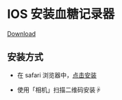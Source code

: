 # IOS 安装血糖记录器


<a href="itms-services://?action=download-manifest&url=https://raw.githubusercontent.com/yezhoujie/blood-sugar-recorder/ios_build/ios_output/manifest.plist?raw=true">
    Download
</a>

## 安装方式

* 在 safari 浏览器中，[点击安装](itms-services://?action=download-manifest&url=https://raw.githubusercontent.com/yezhoujie/blood-sugar-recorder/ios_build/ios_output/manifest.plist?raw=true)

* 使用「相机」扫描二维码安装☟